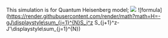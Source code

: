 This simulation is for Quantum Heisenberg model;
<img src="https://render.githubusercontent.com/render/math?math=e^{i \pi} = -1">
![formula](https://render.githubusercontent.com/render/math?math=H=-gJ\displaystyle\sum_{j=1}^{N}S_j^z S_{j+1}^z- J'\displaystyle\sum_{j=1}^{N})

